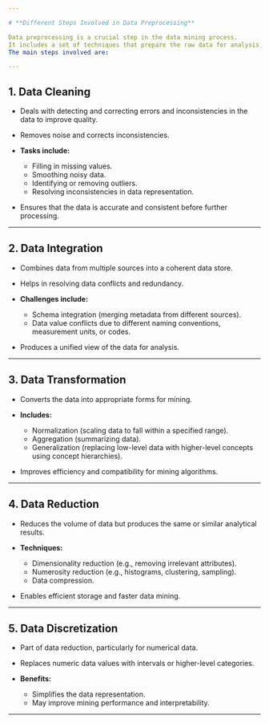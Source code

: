 ```yaml
---

# **Different Steps Involved in Data Preprocessing**

Data preprocessing is a crucial step in the data mining process.
It includes a set of techniques that prepare the raw data for analysis, ensuring that the mining results are reliable, efficient, and meaningful.
The main steps involved are:

---
```


## **1. Data Cleaning**

- Deals with detecting and correcting errors and inconsistencies in the data to improve quality.
- Removes noise and corrects inconsistencies.
- **Tasks include:**

  - Filling in missing values.
  - Smoothing noisy data.
  - Identifying or removing outliers.
  - Resolving inconsistencies in data representation.

- Ensures that the data is accurate and consistent before further processing.

---

## **2. Data Integration**

- Combines data from multiple sources into a coherent data store.
- Helps in resolving data conflicts and redundancy.
- **Challenges include:**

  - Schema integration (merging metadata from different sources).
  - Data value conflicts due to different naming conventions, measurement units, or codes.

- Produces a unified view of the data for analysis.

---

## **3. Data Transformation**

- Converts the data into appropriate forms for mining.
- **Includes:**

  - Normalization (scaling data to fall within a specified range).
  - Aggregation (summarizing data).
  - Generalization (replacing low-level data with higher-level concepts using concept hierarchies).

- Improves efficiency and compatibility for mining algorithms.

---

## **4. Data Reduction**

- Reduces the volume of data but produces the same or similar analytical results.
- **Techniques:**

  - Dimensionality reduction (e.g., removing irrelevant attributes).
  - Numerosity reduction (e.g., histograms, clustering, sampling).
  - Data compression.

- Enables efficient storage and faster data mining.

---

## **5. Data Discretization**

- Part of data reduction, particularly for numerical data.
- Replaces numeric data values with intervals or higher-level categories.
- **Benefits:**

  - Simplifies the data representation.
  - May improve mining performance and interpretability.

---
